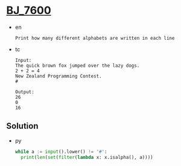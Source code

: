 # [BJ_7600](https://acmicpc.net/problem/7600)

* en

  ```en
  Print how many different alphabets are written in each line
  ```

* tc

  ```tc
  Input:
  The quick brown fox jumped over the lazy dogs.
  2 + 2 = 4
  New Zealand Programming Contest.
  #

  Output:
  26
  0
  16
  ```

## Solution

* py

  ```py
  while a := input().lower() != '#':
    print(len(set(filter(lambda x: x.isalpha(), a))))
  ```
